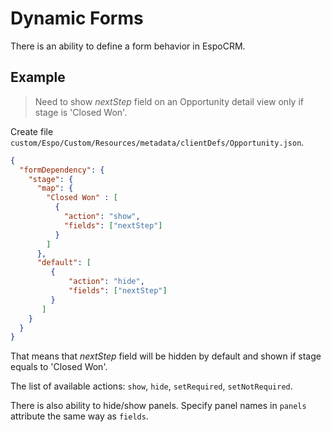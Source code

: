 # Dynamic Forms

There is an ability to define a form behavior in EspoCRM. 

## Example

> Need to show _nextStep_ field on an Opportunity detail view only if stage is 'Closed Won'.
>

Create file `custom/Espo/Custom/Resources/metadata/clientDefs/Opportunity.json`.
```json
{
  "formDependency": {
    "stage": {
      "map": {
        "Closed Won" : [
          {
            "action": "show",
            "fields": ["nextStep"]
          }
        ]
      }, 
      "default": [
         {
             "action": "hide", 
             "fields": ["nextStep"] 
         }
       ]
    }
  }
}
```

That means that _nextStep_ field will be hidden by default and shown if stage equals to 'Closed Won'.

The list of available actions: `show`, `hide`, `setRequired`, `setNotRequired`.

There is also ability to hide/show panels. Specify panel names in `panels` attribute the same way as `fields`.
